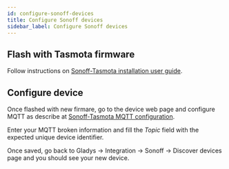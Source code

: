 ```yaml
---
id: configure-sonoff-devices
title: Configure Sonoff devices
sidebar_label: Configure Sonoff devices
---
```


## Flash with Tasmota firmware

Follow instructions on <a href="https://github.com/arendst/Sonoff-Tasmota/wiki" target="_blank">Sonoff-Tasmota installation user guide</a>.

## Configure device

Once flashed with new firmare, go to the device web page and configure MQTT as describe at <a href="https://github.com/arendst/Sonoff-Tasmota/wiki/MQTT" target="_blank">Sonoff-Tasmota MQTT configuration</a>.

Enter your MQTT broken information and fill the <i>Topic</i> field with the expected unique device identifier.

Once saved, go back to Gladys -> Integration -> Sonoff -> Discover devices page and you should see your new device.
